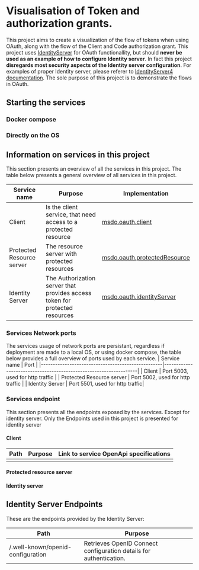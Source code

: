 # Visualisation of Token and authorization  grants.
This project aims to create a visualization of the flow of tokens when using OAuth, along with the flow
of the Client and Code authorization grant. This project uses [IdentityServer](https://duendesoftware.com/products/identityserver) for OAuth functionallity, but should  **never be used as an example of how to configure Identity server**.
In fact this project **disregards most security aspects of the Identity server configuration**. For examples of proper Identity server, please referer
to [IdentityServer4 documentation](https://docs.duendesoftware.com/identityserver/v7). The sole purpose of this project is to demonstrate the flows
in OAuth.

## Starting the services

### Docker compose

### Directly on the OS

## Information on services in this project
This section presents an overview of all the services in this project. The table below presents a general overview of all services in this project.

| Service name                                      | Purpose                                                           |Implementation                                                           |
|---------------------------------------------------|-------------------------------------------------------------------|-------------------------------------------------------------------|
| Client | Is the client service, that need access to a protected resource | [msdo.oauth.client](./msdo.oauth.client) |
| Protected Resource server | The resource server with protected resources | [msdo.oauth.protectedResource](./msdo.oauth.protectedResource) |
| Identity Server | The Authorization server that provides access token for protected resources | [msdo.oauth.identityServer](./msdo.oauth.identityServer) |

### Services Network ports
The services usage of network ports are persistant, regardless if deployment are made to a local OS, or using docker compose,
the table below provides a full overview of ports used by each service.
| Service name                                      | Port                                                           |
|---------------------------------------------------|-------------------------------------------------------------------|
| Client | Port 5003, used for http traffic  |
| Protected Resource server | Port 5002, used for http traffic |
| Identity Server | Port 5501, used for http traffic|

### Services endpoint
This section presents all the endpoints exposed by the services. Except for identity server. Only
the Endpoints used in this project is presented for identity server

#### Client
| Path                                      | Purpose                                                           | Link to service OpenApi specifications |
|---------------------------------------------------|-------------------------------------------------------------------|-------------------------------------------------------------------|
||||

#### Protected resource server

#### Identity server


## Identity Server Endpoints

These are the endpoints provided by the Identity Server:

| Path                                      | Purpose                                                           |
|---------------------------------------------------|-------------------------------------------------------------------|
| /.well-known/openid-configuration | Retrieves OpenID Connect configuration details for authentication. |

